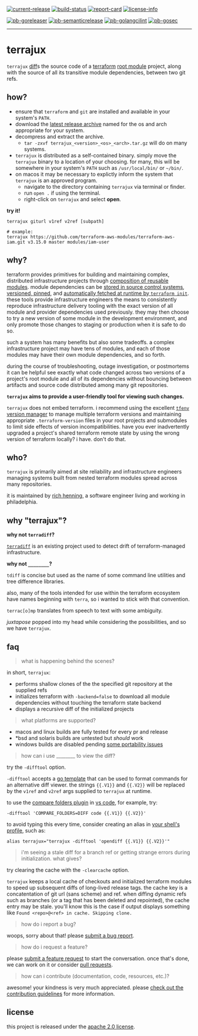 [![current-release](https://img.shields.io/github/release/rhenning/terrajux.svg?style=for-the-badge)](https://github.com/rhenning/terrajux/releases/latest)
[![build-status](https://img.shields.io/github/workflow/status/rhenning/terrajux/test/main?style=for-the-badge)](https://github.com/rhenning/terrajux/actions/workflows/test.yml?query=workflow%3Atest+branch%3Amain)
[![report-card](https://goreportcard.com/badge/github.com/rhenning/terrajux?style=for-the-badge)](https://goreportcard.com/report/github.com/rhenning/terrajux)
[![license-info](https://img.shields.io/github/license/rhenning/terrajux?style=for-the-badge&color=orange)](https://www.apache.org/licenses/LICENSE-2.0)

[![pb-goreleaser](https://img.shields.io/badge/%20%20%F0%9F%93%A6%F0%9F%9A%80-goreleaser-hotpink.svg?style=for-the-badge)](https://github.com/goreleaser)
[![pb-semanticrelease](https://img.shields.io/badge/%20%20%F0%9F%93%A6%F0%9F%9A%80-semantic--release-hotpink.svg?style=for-the-badge)](https://github.com/semantic-release/semantic-release)
[![pb-golangcilint](https://img.shields.io/badge/%20%20%F0%9F%93%A6%F0%9F%9A%80-golangci--lint-hotpink.svg?style=for-the-badge)](https://golangci-lint.run/)
[![pb-gosec](https://img.shields.io/badge/%20%20%F0%9F%93%A6%F0%9F%9A%80-gosec-hotpink.svg?style=for-the-badge)](https://securego.io/)


<!--
[![Codecov branch](https://img.shields.io/codecov/c/github/rhenning/terrajux/main.svg?style=for-the-badge)](https://codecov.io/gh/rhenning/terrajux)
[![Go Doc](https://img.shields.io/badge/godoc-reference-blue.svg?style=for-the-badge)](http://godoc.org/github.com/rhenning/terrajux)
-->

---

# terrajux

`terrajux` [diff](https://en.wikipedia.org/wiki/Diff)s the source code of a
[terraform](https://github.com/hashicorp/terraform)
[root module](https://www.terraform.io/docs/language/modules/index.html#the-root-module) project,
along with the source of all its transitive module dependencies, between two git refs.


## how?

- ensure that `terraform` and `git` are installed and available in your system's `PATH`.
- download the [latest release archive](https://github.com/rhenning/terrajux/releases/)
  named for the os and arch appropriate for your system.
- decompress and extract the archive.
  - `tar -zxvf terrajux_<version>_<os>_<arch>.tar.gz` will do on many systems.
- `terrajux` is distributed as a self-contained binary. simply move the `terrajux`
  binary to a location of your choosing. for many, this will be somewhere in your
  system's `PATH` such as `/usr/local/bin/` or `~/bin/`.
- on macos it may be necessary to explictly inform the system that `terrajux` is
  an approved program.
  - navigate to the directory containing `terrajux` via terminal or finder.
  - run `open .` if using the terminal.
  - right-click on `terrajux` and select **open**.

**try it!**

```
terrajux giturl v1ref v2ref [subpath]

# example:
terrajux https://github.com/terraform-aws-modules/terraform-aws-iam.git v3.15.0 master modules/iam-user
```


## why?

terraform provides primitives for building and maintaining complex, distributed
infrastructure projects through [composition of reusable modules](https://www.terraform.io/docs/language/modules/develop/composition.html). module dependencies can be [stored in source control systems](https://www.terraform.io/docs/language/modules/sources.html),
[versioned, pinned](https://www.terraform.io/docs/language/modules/sources.html#selecting-a-revision),
and [automatically fetched at runtime by `terraform init`](https://www.terraform.io/docs/cli/commands/init.html#child-module-installation). these tools provide infrastructure engineers the means to
consistently reproduce infrastructure delivery tooling with the exact version of all module and
provider dependencies used previously. they may then choose to try a new version of some module in
the development environment, and only promote those changes to staging or production when it is safe
to do so.

such a system has many benefits but also some tradeoffs. a complex infrastructure project may have
tens of modules, and each of those modules may have their own module dependencies, and so forth.

during the course of troubleshooting, outage investigation, or postmortems it can be helpful see
exactly what code changed across two versions of a project's root module and all of its dependencies
without bouncing between artifacts and source code distributed among many git repositories.

**`terrajux` aims to provide a user-friendly tool for viewing such changes.**

`terrajux` does not embed terraform. i recommend using the excellent
[`tfenv` version manager](https://github.com/tfutils/tfenv) to manage multiple
terraform versions and maintaining appropriate `.terraform-version` files in your
root projects and submodules to limit side effects of version incompatibilities.
have you ever inadvertently upgraded a project's shared terraform remote state by
using the wrong version of terraform locally? i have. don't do that.


## who?

`terrajux` is primarily aimed at site reliability and infrastructure engineers managing systems
built from nested terraform modules spread across many repositories.

it is maintained by [rich henning](https://github.com/rhenning), a software engineer living and
working in philadelphia.


## why "terrajux"?

**why not `terradiff`?**

[`terradiff`](https://github.com/jml/terradiff) is an existing project used to detect drift of
terraform-managed infrastructure.

**why not `________`?**

`tdiff` is concise but used as the name of some command line utilities and tree difference
libraries.

also, many of the tools intended for use within the terraform ecosystem have names beginning with
`terra`, so i wanted to stick with that convention.

`terrac[o]mp` translates from speech to text with some ambiguity.

_juxtapose_ popped into my head while considering the possibilities, and so we have `terrajux`.


## faq

> what is happening behind the scenes?

in short, `terrajux`:
- performs shallow clones of the the specified git repository at
  the supplied refs
- initializes terraform with `-backend=false` to download all module
  dependencies without touching the terraform state backend
- displays a recursive diff of the initialized projects


> what platforms are supported?

- macos and linux builds are fully tested for every pr and release
- *bsd and solaris builds are untested but _should_ work
- windows builds are disabled pending [some portability issues](https://github.com/rhenning/terrajux/issues)


> how can i use ________ to view the diff?

try the `-difftool` option.

`-difftool` accepts a [go template](https://golang.org/pkg/text/template/) that
can be used to format commands for an alternative diff viewer. the strings
`{{.V1}}` and `{{.V2}}` will be replaced by the `v1ref` and `v2ref` args
supplied to `terrajux` at runtime.

to use the [compare folders plugin](https://marketplace.visualstudio.com/items?itemName=moshfeu.compare-folders)
in [vs code](https://code.visualstudio.com/), for example, try:

```
-difftool 'COMPARE_FOLDERS=DIFF code {{.V1}} {{.V2}}'
```

to avoid typing this every time, consider creating an alias in
[your shell's profile](https://en.wikipedia.org/wiki/Unix_shell#Configuration_files),
such as:

```
alias terrajux="terrajux -difftool 'opendiff {{.V1}} {{.V2}}'"
```


> i'm seeing a stale diff for a branch ref or getting strange errors during
  initialization. what gives?

try clearing the cache with the `-clearcache` option.

`terrajux` keeps a local cache of checkouts and initialized terraform modules
to speed up subsequent diffs of long-lived release tags. the cache key is a
concatentation of git url (sans scheme) and ref. when diffing dynamic refs
such as branches (or a tag that has been deleted and repointed), the cache entry
may be stale. you'll know this is the case if output displays something like
`Found <repo>@<ref> in cache. Skipping clone.`


> how do i report a bug?

woops, sorry about that! please [submit a bug report](https://github.com/rhenning/terrajux/issues/new/choose).


> how do i request a feature?

please [submit a feature request](https://github.com/rhenning/terrajux/issues/new/choose) to start the conversation. once that's done, we can work on it or
consider [pull requests](https://github.com/rhenning/terrajux/pulls).


> how can i contribute (documentation, code, resources, etc.)?

awesome! your kindness is very much appreciated. please
[check out the contribution guidelines](https://github.com/rhenning/terrajux/contribute)
for more information.


## license

this project is released under the [apache 2.0 license](LICENSE).
